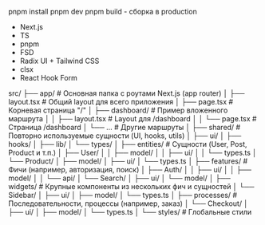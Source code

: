 pnpm install
pnpm dev
pnpm build - сборка в production

- Next.js
- TS
- pnpm
- FSD
- Radix UI + Tailwind CSS
- clsx
- React Hook Form

src/
├── app/                       # Основная папка с роутами Next.js (app router)
│   ├── layout.tsx             # Общий layout для всего приложения
│   ├── page.tsx               # Корневая страница "/"
│   ├── dashboard/             # Пример вложенного маршрута
│   │   ├── layout.tsx         # Layout для /dashboard
│   │   └── page.tsx           # Страница /dashboard
│   └── ...                    # Другие маршруты
│
├── shared/                    # Повторно используемые сущности (UI, hooks, utils)
│   ├── ui/
│   ├── hooks/
│   ├── lib/
│   └── types/
│
├── entities/                  # Сущности (User, Post, Product и т.п.)
│   ├── User/
│   │   ├── model/
│   │   ├── ui/
│   │   └── types.ts
│   └── Product/
│       ├── model/
│       ├── ui/
│       └── types.ts
│
├── features/                  # Фичи (например, авторизация, поиск)
│   ├── Auth/
│   │   ├── ui/
│   │   ├── model/
│   │   └── api/
│   └── Search/
│       ├── ui/
│       └── model/
│
├── widgets/                   # Крупные компоненты из нескольких фич и сущностей
│   └── Sidebar/
│       ├── ui/
│       ├── model/
│       └── types.ts
│
├── processes/                 # Последовательности, процессы (например, заказ)
│   └── Checkout/
│       ├── ui/
│       ├── model/
│       └── types.ts
│
└── styles/                    # Глобальные стили
